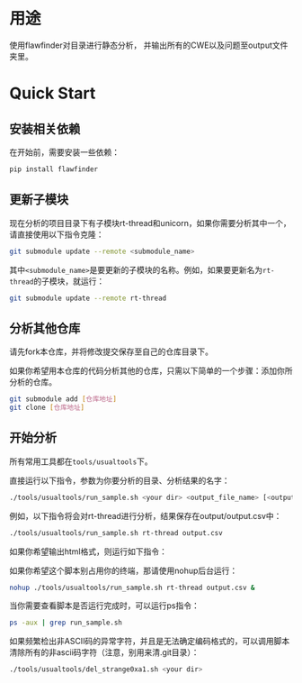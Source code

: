 # 用途

使用flawfinder对目录进行静态分析，
并输出所有的CWE以及问题至output文件夹里。

# Quick Start

## 安装相关依赖
在开始前，需要安装一些依赖：

```bash
pip install flawfinder
```

## 更新子模块
现在分析的项目目录下有子模块rt-thread和unicorn，如果你需要分析其中一个，请直接使用以下指令克隆：

```bash
git submodule update --remote <submodule_name>
```

其中`<submodule_name>`是要更新的子模块的名称。例如，如果要更新名为`rt-thread`的子模块，就运行：

```bash
git submodule update --remote rt-thread
```

## 分析其他仓库

请先fork本仓库，并将修改提交保存至自己的仓库目录下。

如果你希望用本仓库的代码分析其他的仓库，只需以下简单的一个步骤：添加你所分析的仓库。

```bash
git submodule add [仓库地址]
git clone [仓库地址]
```

## 开始分析

所有常用工具都在`tools/usualtools`下。

直接运行以下指令，参数为你要分析的目录、分析结果的名字：

```bash
./tools/usualtools/run_sample.sh <your dir> <output_file_name> [<output_format>]
```

例如，以下指令将会对rt-thread进行分析，结果保存在output/output.csv中：

```bash
./tools/usualtools/run_sample.sh rt-thread output.csv
```

如果你希望输出html格式，则运行如下指令：

如果你希望这个脚本别占用你的终端，那请使用nohup后台运行：
```bash
nohup ./tools/usualtools/run_sample.sh rt-thread output.csv &
```

当你需要查看脚本是否运行完成时，可以运行ps指令：
```bash
ps -aux | grep run_sample.sh
```

如果频繁检出非ASCII码的异常字符，并且是无法确定编码格式的，可以调用脚本清除所有的非ascii码字符（注意，别用来清.git目录）：

```bash
./tools/usualtools/del_strange0xa1.sh <your dir>
```
